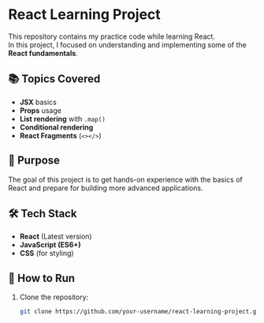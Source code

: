 # React Learning Project

This repository contains my practice code while learning React.  
In this project, I focused on understanding and implementing some of the **React fundamentals**.

## 📚 Topics Covered
- **JSX** basics
- **Props** usage
- **List rendering** with `.map()`
- **Conditional rendering**
- **React Fragments** (`<></>`)

## 🚀 Purpose
The goal of this project is to get hands-on experience with the basics of React and prepare for building more advanced applications.

## 🛠️ Tech Stack
- **React** (Latest version)
- **JavaScript (ES6+)**
- **CSS** (for styling)

## 📂 How to Run
1. Clone the repository:
   ```bash
   git clone https://github.com/your-username/react-learning-project.git
